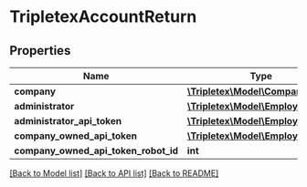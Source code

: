 # TripletexAccountReturn

## Properties
Name | Type | Description | Notes
------------ | ------------- | ------------- | -------------
**company** | [**\Tripletex\Model\Company**](Company.md) |  | [optional] 
**administrator** | [**\Tripletex\Model\Employee**](Employee.md) |  | [optional] 
**administrator_api_token** | [**\Tripletex\Model\EmployeeToken**](EmployeeToken.md) |  | [optional] 
**company_owned_api_token** | [**\Tripletex\Model\EmployeeToken**](EmployeeToken.md) |  | [optional] 
**company_owned_api_token_robot_id** | **int** |  | [optional] 

[[Back to Model list]](../README.md#documentation-for-models) [[Back to API list]](../README.md#documentation-for-api-endpoints) [[Back to README]](../README.md)


